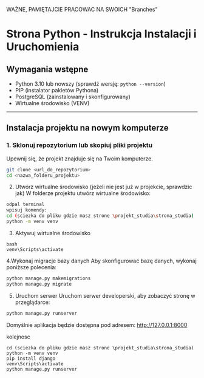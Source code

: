 WAŻNE, PAMIĘTAJCIE PRACOWAC NA SWOICH "Branches"











# Strona Python - Instrukcja Instalacji i Uruchomienia

## Wymagania wstępne
- Python 3.10 lub nowszy (sprawdź wersję: `python --version`)
- PIP (instalator pakietów Pythona)
- PostgreSQL (zainstalowany i skonfigurowany)
- Wirtualne środowisko (VENV)

---

## Instalacja projektu na nowym komputerze

### 1. Sklonuj repozytorium lub skopiuj pliki projektu
Upewnij się, że projekt znajduje się na Twoim komputerze.

```bash
git clone <url_do_repozytorium>
cd <nazwa_folderu_projektu>
```
2. Utwórz wirtualne środowisko (jeżeli nie jest już w projekcie, sprawdzic jak)
W folderze projektu utwórz wirtualne środowisko:

```bash
odpal terminal
wpisuj komendy:
cd (sciezka do pliku gdzie masz strone \projekt_studia\strona_studia)
python -m venv venv
```
3. Aktywuj wirtualne środowisko
```
bash
venv\Scripts\activate
```
4.Wykonaj migracje bazy danych
Aby skonfigurować bazę danych, wykonaj poniższe polecenia:

```bash
python manage.py makemigrations
python manage.py migrate
```
5. Uruchom serwer
Uruchom serwer developerski, aby zobaczyć stronę w przeglądarce:

```bash
python manage.py runserver
```
Domyślnie aplikacja będzie dostępna pod adresem:
http://127.0.0.1:8000




kolejnosc
```
cd (sciezka do pliku gdzie masz strone \projekt_studia\strona_studia)
python -m venv venv
pip install django
venv\Scripts\activate
python manage.py runserver
```
